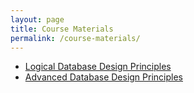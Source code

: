 ```yaml
---
layout: page
title: Course Materials
permalink: /course-materials/
---
```


* [Logical Database Design Principles](/Database/Static_files/Logical_Database_Design_Principles.pdf)
* [Advanced Database Design Principles](/Database/Static_files/Advanced_Database_Design_Principles.pdf)